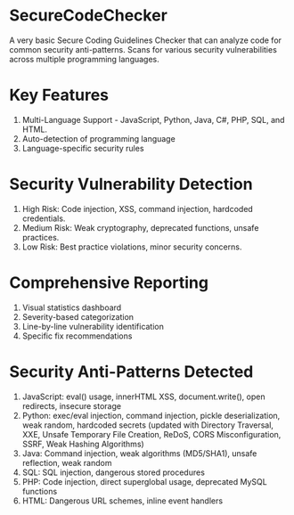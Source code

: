 # SecureCodeChecker
A very basic Secure Coding Guidelines Checker that can analyze code for common security anti-patterns. Scans for various security vulnerabilities across multiple programming languages. 

# Key Features
1. Multi-Language Support - JavaScript, Python, Java, C#, PHP, SQL, and HTML.
2. Auto-detection of programming language
3. Language-specific security rules

# Security Vulnerability Detection
1. High Risk: Code injection, XSS, command injection, hardcoded credentials.
2. Medium Risk: Weak cryptography, deprecated functions, unsafe practices.
3. Low Risk: Best practice violations, minor security concerns.

# Comprehensive Reporting 
1. Visual statistics dashboard
2. Severity-based categorization
3. Line-by-line vulnerability identification
4. Specific fix recommendations

# Security Anti-Patterns Detected
1. JavaScript: eval() usage, innerHTML XSS, document.write(), open redirects, insecure storage
2. Python: exec/eval injection, command injection, pickle deserialization, weak random, hardcoded secrets (updated with Directory Traversal, XXE, Unsafe Temporary File Creation, ReDoS, CORS Misconfiguration, SSRF, Weak Hashing Algorithms)
3. Java: Command injection, weak algorithms (MD5/SHA1), unsafe reflection, weak random
4. SQL: SQL injection, dangerous stored procedures
5. PHP: Code injection, direct superglobal usage, deprecated MySQL functions
6. HTML: Dangerous URL schemes, inline event handlers



